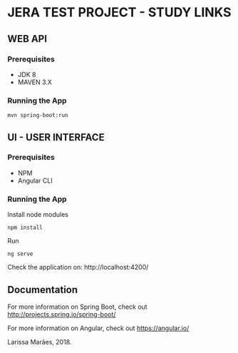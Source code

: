 # JERA TEST PROJECT - STUDY LINKS #

## WEB API ##

### Prerequisites ###

* JDK 8
* MAVEN 3.X 

### Running the App

```
mvn spring-boot:run
```


## UI - USER INTERFACE ##

### Prerequisites ###

* NPM
* Angular CLI

### Running the App

Install node modules
```
npm install
```

Run

```
ng serve
```

Check the application on: http://localhost:4200/

## Documentation

For more information on Spring Boot, check out http://projects.spring.io/spring-boot/

For more information on Angular, check out https://angular.io/

Larissa Marães, 2018.
